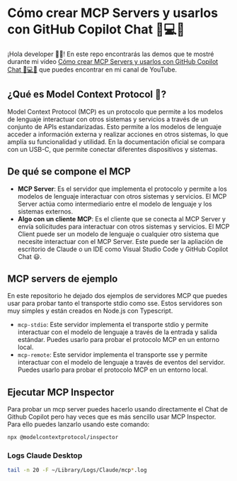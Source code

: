 # Cómo crear MCP Servers y usarlos con GitHub Copilot Chat 🚀💻🤖

¡Hola developer 👋🏻! En este repo encontrarás las demos que te mostré durante mi vídeo [Cómo crear MCP Servers y usarlos con GitHub Copilot Chat 🚀💻🤖](https://youtu.be/khz4nWR9l20) que puedes encontrar en mi canal de YouTube.



## ¿Qué es Model Context Protocol 🤔?

Model Context Protocol (MCP) es un protocolo que permite a los modelos de lenguaje interactuar con otros sistemas y servicios a través de un conjunto de APIs estandarizadas. Esto permite a los modelos de lenguaje acceder a información externa y realizar acciones en otros sistemas, lo que amplía su funcionalidad y utilidad. En la documentación oficial se compara con un USB-C, que permite conectar diferentes dispositivos y sistemas.

## De qué se compone el MCP

- **MCP Server**: Es el servidor que implementa el protocolo y permite a los modelos de lenguaje interactuar con otros sistemas y servicios. El MCP Server actúa como intermediario entre el modelo de lenguaje y los sistemas externos.
- **Algo con un cliente MCP**: Es el cliente que se conecta al MCP Server y envía solicitudes para interactuar con otros sistemas y servicios. El MCP Client puede ser un modelo de lenguaje o cualquier otro sistema que necesite interactuar con el MCP Server. Este puede ser la apliación de escritorio de Claude o un IDE como Visual Studio Code y GitHub Copilot Chat 😃.

## MCP servers de ejemplo

En este repositorio he dejado dos ejemplos de servidores MCP que puedes usar para probar tanto el transporte stdio como sse. Estos servidores son muy simples y están creados en Node.js con Typescript. 

- `mcp-stdio`: Este servidor implementa el transporte stdio y permite interactuar con el modelo de lenguaje a través de la entrada y salida estándar. Puedes usarlo para probar el protocolo MCP en un entorno local.
- `mcp-remote`: Este servidor implementa el transporte sse y permite interactuar con el modelo de lenguaje a través de eventos del servidor. Puedes usarlo para probar el protocolo MCP en un entorno local.


## Ejecutar MCP Inspector

Para probar un mcp server puedes hacerlo usando directamente el Chat de Github Copilot pero hay veces que es más sencillo usar MCP Inspector. Para ello puedes lanzarlo usando este comando:

```bash
npx @modelcontextprotocol/inspector
```

### Logs Claude Desktop

```bash
tail -n 20 -F ~/Library/Logs/Claude/mcp*.log
```
